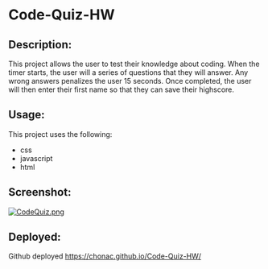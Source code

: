 # Code-Quiz-HW

## Description: 
This project allows the user to test their knowledge about coding. When the timer starts, the user will a series of questions that they will answer. Any wrong answers penalizes the user 15 seconds. Once completed, the user will then enter their first name so that they can save their highscore. 


## Usage: 
This project uses the following:
- css
- javascript
- html

## Screenshot:
[![CodeQuiz.png](https://i.postimg.cc/MGxq4Sh4/CodeQuiz.png)](https://postimg.cc/QF629RNk)

## Deployed:
Github deployed https://chonac.github.io/Code-Quiz-HW/